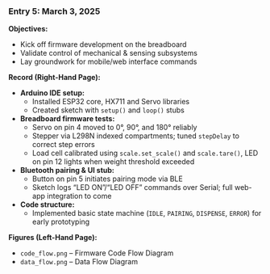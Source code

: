 ### Entry 5: March 3, 2025

**Objectives:**
- Kick off firmware development on the breadboard  
- Validate control of mechanical & sensing subsystems  
- Lay groundwork for mobile/web interface commands  

**Record (Right-Hand Page):**
- **Arduino IDE setup:**  
  - Installed ESP32 core, HX711 and Servo libraries  
  - Created sketch with `setup()` and `loop()` stubs  
- **Breadboard firmware tests:**  
  - Servo on pin 4 moved to 0°, 90°, and 180° reliably  
  - Stepper via L298N indexed compartments; tuned `stepDelay` to correct step errors  
  - Load cell calibrated using `scale.set_scale()` and `scale.tare()`, LED on pin 12 lights when weight threshold exceeded  
- **Bluetooth pairing & UI stub:**  
  - Button on pin 5 initiates pairing mode via BLE  
  - Sketch logs “LED ON”/“LED OFF” commands over Serial; full web-app integration to come  
- **Code structure:**  
  - Implemented basic state machine (`IDLE`, `PAIRING`, `DISPENSE`, `ERROR`) for early prototyping  

**Figures (Left-Hand Page):**
- `code_flow.png` – Firmware Code Flow Diagram  
- `data_flow.png` – Data Flow Diagram  